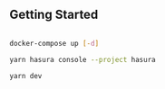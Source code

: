 ## Getting Started

```bash

docker-compose up [-d]

yarn hasura console --project hasura

yarn dev
```

